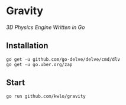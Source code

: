 # Gravity

*3D Physics Engine Written in Go*

## Installation

```
go get -u github.com/go-delve/delve/cmd/dlv
go get -u go.uber.org/zap
```

## Start

```
go run github.com/kwlo/gravity
```
